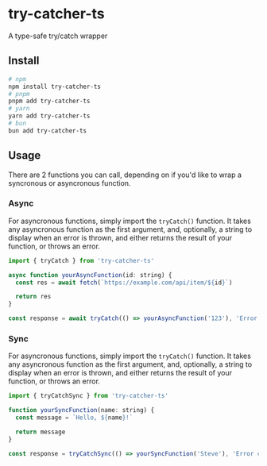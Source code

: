 # try-catcher-ts

A type-safe try/catch wrapper

## Install

```bash
# npm
npm install try-catcher-ts
# pnpm
pnpm add try-catcher-ts
# yarn
yarn add try-catcher-ts
# bun
bun add try-catcher-ts
```

## Usage

There are 2 functions you can call, depending on if you'd like to wrap a syncronous or asyncronous function.

### Async

For asyncronous functions, simply import the `tryCatch()` function. It takes any asyncronous function as the first argument, and, optionally, a string to display when an error is thrown, and either returns the result of your function, or throws an error.

```javascript
import { tryCatch } from 'try-catcher-ts'

async function yourAsyncFunction(id: string) {
  const res = await fetch(`https://example.com/api/item/${id}`)

  return res
}

const response = await tryCatch(() => yourAsyncFunction('123'), 'Error fetching item')
```

### Sync

For asyncronous functions, simply import the `tryCatch()` function. It takes any asyncronous function as the first argument, and, optionally, a string to display when an error is thrown, and either returns the result of your function, or throws an error.

```javascript
import { tryCatchSync } from 'try-catcher-ts'

function yourSyncFunction(name: string) {
  const message = `Hello, ${name}!`

  return message
}

const response = tryCatchSync(() => yourSyncFunction('Steve'), 'Error creating message')
```
